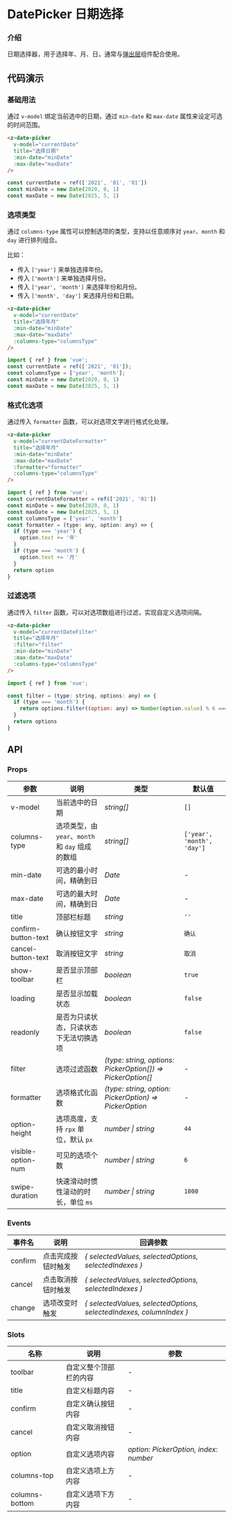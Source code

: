 # DatePicker 日期选择

### 介绍

日期选择器，用于选择年、月、日，通常与[弹出层](/popup)组件配合使用。

## 代码演示

### 基础用法

通过 `v-model` 绑定当前选中的日期，通过 `min-date` 和 `max-date` 属性来设定可选的时间范围。

```html
<z-date-picker
  v-model="currentDate"
  title="选择日期"
  :min-date="minDate"
  :max-date="maxDate"
/>
```

```js
const currentDate = ref(['2021', '01', '01'])
const minDate = new Date(2020, 0, 1)
const maxDate = new Date(2025, 5, 1)
```

### 选项类型

通过 `columns-type` 属性可以控制选项的类型，支持以任意顺序对 `year`、`month` 和 `day` 进行排列组合。

比如：

- 传入 `['year']` 来单独选择年份。
- 传入 `['month']` 来单独选择月份。
- 传入 `['year', 'month']` 来选择年份和月份。
- 传入 `['month', 'day']` 来选择月份和日期。

```html
<z-date-picker
  v-model="currentDate"
  title="选择年月"
  :min-date="minDate"
  :max-date="maxDate"
  :columns-type="columnsType"
/>
```

```js
import { ref } from 'vue';
const currentDate = ref(['2021', '01']);
const columnsType = ['year', 'month'];
const minDate = new Date(2020, 0, 1)
const maxDate = new Date(2025, 5, 1)
```

### 格式化选项

通过传入 `formatter` 函数，可以对选项文字进行格式化处理。

```html
<z-date-picker
  v-model="currentDateFormatter"
  title="选择年月"
  :min-date="minDate"
  :max-date="maxDate"
  :formatter="formatter"
  :columns-type="columnsType"
/>
```

```js
import { ref } from 'vue';
const currentDateFormatter = ref(['2021', '01'])
const minDate = new Date(2020, 0, 1)
const maxDate = new Date(2025, 5, 1)
const columnsType = ['year', 'month']
const formatter = (type: any, option: any) => {
  if (type === 'year') {
    option.text += '年'
  }
  if (type === 'month') {
    option.text += '月'
  }
  return option
}
```

### 过滤选项

通过传入 `filter` 函数，可以对选项数组进行过滤，实现自定义选项间隔。

```html
<z-date-picker
  v-model="currentDateFilter"
  title="选择年月"
  :filter="filter"
  :min-date="minDate"
  :max-date="maxDate"
  :columns-type="columnsType"
/>
```

```js
import { ref } from 'vue';

const filter = (type: string, options: any) => {
  if (type === 'month') {
    return options.filter((option: any) => Number(option.value) % 6 === 0)
  }
  return options
}
```

## API

### Props

| 参数 | 说明 | 类型 | 默认值 |
| --- | --- | --- | --- |
| v-model | 当前选中的日期 | _string[]_ | `[]` |
| columns-type | 选项类型，由 `year`、`month` 和 `day` 组成的数组 | _string[]_ | `['year', 'month', 'day']` |
| min-date | 可选的最小时间，精确到日 | _Date_ | - |
| max-date | 可选的最大时间，精确到日 | _Date_ | - |
| title | 顶部栏标题 | _string_ | `''` |
| confirm-button-text | 确认按钮文字 | _string_ | `确认` |
| cancel-button-text | 取消按钮文字 | _string_ | `取消` |
| show-toolbar | 是否显示顶部栏 | _boolean_ | `true` |
| loading | 是否显示加载状态 | _boolean_ | `false` |
| readonly | 是否为只读状态，只读状态下无法切换选项 | _boolean_ | `false` |
| filter | 选项过滤函数 | _(type: string, options: PickerOption[]) => PickerOption[]_ | - |
| formatter | 选项格式化函数 | _(type: string, option: PickerOption) => PickerOption_ | - |
| option-height | 选项高度，支持 `rpx` 单位，默认 `px` | _number \| string_ | `44` |
| visible-option-num | 可见的选项个数 | _number \| string_ | `6` |
| swipe-duration | 快速滑动时惯性滚动的时长，单位 `ms` | _number \| string_ | `1000` |

### Events

| 事件名 | 说明 | 回调参数 |
| --- | --- | --- |
| confirm | 点击完成按钮时触发 | _{ selectedValues, selectedOptions, selectedIndexes }_ |
| cancel | 点击取消按钮时触发 | _{ selectedValues, selectedOptions, selectedIndexes }_ |
| change | 选项改变时触发 | _{ selectedValues, selectedOptions, selectedIndexes, columnIndex }_ |

### Slots

| 名称 | 说明 | 参数 |
| --- | --- | --- |
| toolbar | 自定义整个顶部栏的内容 | - |
| title | 自定义标题内容 | - |
| confirm | 自定义确认按钮内容 | - |
| cancel | 自定义取消按钮内容 | - |
| option | 自定义选项内容 | _option: PickerOption, index: number_ |
| columns-top | 自定义选项上方内容 | - |
| columns-bottom | 自定义选项下方内容 | - |
